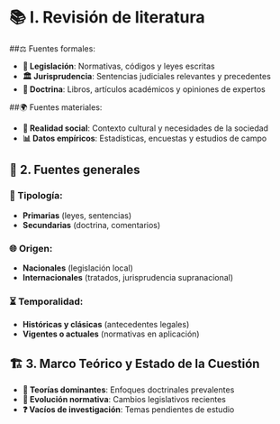# 📚 I. Revisión de literatura 

##⚖️ Fuentes formales:  
- **📜 Legislación**: Normativas, códigos y leyes escritas  
- **🏛️ Jurisprudencia**: Sentencias judiciales relevantes y precedentes  
- **📖 Doctrina**: Libros, artículos académicos y opiniones de expertos  

##🌍 Fuentes materiales:  
- **👥 Realidad social**: Contexto cultural y necesidades de la sociedad  
- **📊 Datos empíricos**: Estadísticas, encuestas y estudios de campo  

## 📂 2. Fuentes generales
### 🔢 Tipología:  
- **Primarias** (leyes, sentencias)  
- **Secundarias** (doctrina, comentarios)  

### 🌐 Origen:  
- **Nacionales** (legislación local)  
- **Internacionales** (tratados, jurisprudencia supranacional)  

### ⏳ Temporalidad:  
- **Históricas y clásicas** (antecedentes legales)  
- **Vigentes o actuales** (normativas en aplicación)  

## 🏗️ 3. Marco Teórico y Estado de la Cuestión  
- **📌 Teorías dominantes**: Enfoques doctrinales prevalentes  
- **🔄 Evolución normativa**: Cambios legislativos recientes  
- **❓ Vacíos de investigación**: Temas pendientes de estudio  
